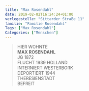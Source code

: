 ```yaml
---
title: "Max Rosendahl"
date: 2019-02-02T16:24:24+01:00
verlegestelle: "Sittarder Straße 11"
familie: "Familie Rosendahl"
Tags: ["Max Rosendahl"]
Categories: ["Menschen"]
---
```


> HIER WOHNTE  
> **MAX ROSENDAHL**  
> JG 1872  
> FLUCHT 1939 HOLLAND  
> INTERNIERT WESTERBORK  
> DEPORTIERT 1944  
> THERESIENSTADT  
> BEFREIT  